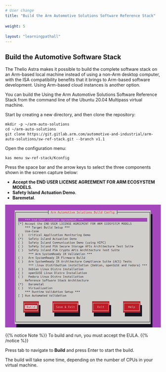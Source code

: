 ```yaml
---
# User change
title: "Build the Arm Automotive Solutions Software Reference Stack"

weight: 5

layout: "learningpathall"
---
```

## Build the Automotive Software Stack

The Thelio Astra makes it possible to build the complete software stack on an Arm-based local machine instead of using a non-Arm desktop computer, with the ISA compatibility benefits that it brings to Arm-based software development. Using Arm-based cloud instances is another option.

You can build the Using the Arm Automotive Solutions Software Reference Stack from the command line of the Ubuntu 20.04 Multipass virtual machine. 

Start by creating a new directory, and then clone the repository:

```console
mkdir -p ~/arm-auto-solutions
cd ~/arm-auto-solutions
git clone https://git.gitlab.arm.com/automotive-and-industrial/arm-auto-solutions/sw-ref-stack.git --branch v1.1
```

Open the configuration menu:

```console
kas menu sw-ref-stack/Kconfig
```

Press the space bar and the arrow keys to select the three components shown in the screen capture below:
- **Accept the END USER LICENSE AGREEMENT FOR ARM ECOSYSTEM MODELS**.
- **Safety Island Actuation Demo**.
- **Baremetal**. 

![configuration #center](configure.png)

{{% notice Note %}}
To build and run, you must accept the EULA. 
{{% /notice %}}

Press tab to navigate to **Build** and press Enter to start the build.

The build will take some time, depending on the number of CPUs in your virtual machine.

